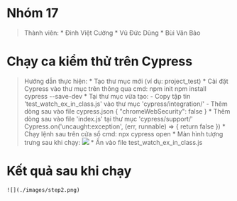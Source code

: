 # Nhóm 17
>Thành viên:
	* Đinh Việt Cường
	* Vũ Đức Dũng
	* Bùi Văn Bảo

# Chạy ca kiểm thử trên Cypress

>Hướng dẫn thực hiện:
	* Tạo thư mục mới (ví dụ: project_test)
	* Cài đặt Cypress vào thư mục trên thông qua cmd: 
		npm init
		npm install cypress --save-dev
	* Tại thư mục vừa tạo: 
	- Copy tập tin 'test_watch_ex_in_class.js' vào thư mục 'cypress/integration/'
	- Thêm dòng sau vào file cypress.json
		{ "chromeWebSecurity": false }
	* Thêm dòng sau vào file 'index.js' tại thư mục 'cypress/support/'
		Cypress.on('uncaught:exception', (err, runnable) => { return false })
	* Chạy lệnh sau trên cửa sổ cmd: npx cypress open
	* Màn hình tượng trưng sau khi chạy:
	![](./images/step1.png)
	* Ấn vào file test_watch_ex_in_class.js
# Kết quả sau khi chạy
	![](./images/step2.png)